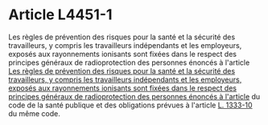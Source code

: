 # Article L4451-1

Les règles de prévention des risques pour la santé et la sécurité des travailleurs, y compris les travailleurs indépendants et les employeurs, exposés aux rayonnements ionisants sont fixées dans le respect des principes généraux de radioprotection des personnes énoncés à l'article [Les règles de prévention des risques pour la santé et la sécurité des travailleurs, y compris les travailleurs indépendants et les employeurs, exposés aux rayonnements ionisants sont fixées dans le respect des principes généraux de radioprotection des personnes énoncés à l'article][1] du code de la santé publique et des obligations prévues à l'article [L. 1333-10][2] du même code.

 [1]: /affichCodeArticle.do?cidTexte=LEGITEXT000006072665&idArticle=LEGIARTI000006686646&dateTexte=&categorieLien=cid
 [2]: /affichCodeArticle.do?cidTexte=LEGITEXT000006072665&idArticle=LEGIARTI000006686688&dateTexte=&categorieLien=cid